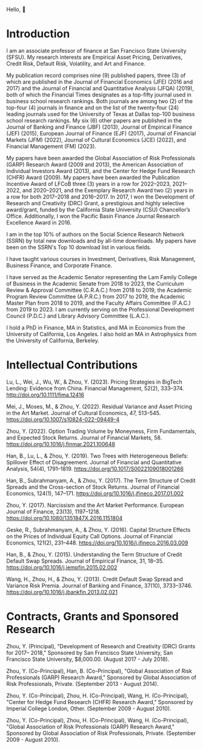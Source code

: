 Hello, 👋

# Introduction

I am an associate professor of finance at San Francisco State University (SFSU). My research interests are Empirical Asset Pricing, Derivatives, Credit Risk, Default Risk, Volatility, and Art and Finance.

My publication record comprises nine (9) published papers, three (3) of which are published in the Journal of Financial Economics (JFE) (2016 and 2017) and the Journal of Financial and Quantitative Analysis (JFQA) (2019), both of which the Financial Times designates as a top-fifty journal used in business school research rankings. Both journals are among two (2) of the top-four (4) journals in finance and on the list of the twenty-four (24) leading journals used for the University of Texas at Dallas top-100 business school research rankings. My six (6) other papers are published in the Journal of Banking and Finance (JBF) (2013), Journal of Empirical Finance (JEF) (2015), European Journal of Finance (EJF) (2017), Journal of Financial Markets (JFM) (2022), Journal of Cultural Economics (JCE) (2022), and Financial Management (FM) (2023).

My papers have been awarded the Global Association of Risk Professionals (GARP) Research Award (2009 and 2013), the American Association of Individual Investors Award (2013), and the Center for Hedge Fund Research (CHFR) Award (2009). My papers have been awarded the Publication Incentive Award of LFCoB three (3) years in a row for 2022–2023, 2021–2022, and 2020–2021, and the Exemplary Research Award two (2) years in a row for both 2017–2018 and 2016–2017. In 2017, I won the Development of Research and Creativity (DRC) Grant, a prestigious and highly selective award/grant, funded by the California State University (CSU) Chancellor’s Office. Additionally, I won the Pacific Basin Finance Journal Research Excellence Award in 2016.

I am in the top 10% of authors on the Social Science Research Network (SSRN) by total new downloads and by all-time downloads. My papers have been on the SSRN's Top 10 download list in various fields.

I have taught various courses in Investment, Derivatives, Risk Management, Business Finance, and Corporate Finance.

I have served as the Academic Senator representing the Lam Family College of Business in the Academic Senate from 2018 to 2023, the Curriculum Review & Approval Committee (C.R.A.C.) from 2018 to 2019, the Academic Program Review Committee (A.P.R.C.) from 2017 to 2019, the Academic Master Plan from 2018 to 2019, and the Faculty Affairs Committee (F.A.C.) from 2019 to 2023. I am currently serving on the Professional Development Council (P.D.C.) and Library Advisory Committee (L.A.C.).

I hold a PhD in Finance, MA in Statistics, and MA in Economics from the University of California, Los Angeles. I also hold an MA in Astrophysics from the University of California, Berkeley.

# Intellectual Contributions

Lu, L., Wei, J., Wu, W., & Zhou, Y. (2023). Pricing Strategies in BigTech Lending: Evidence from China. Financial Management, 52(2), 333–374. http://doi.org/10.1111/fima.12416

Mei, J., Moses, M., & Zhou, Y. (2022). Residual Variance and Asset Pricing in the Art Market. Journal of Cultural Economics, 47, 513–545. https://doi.org/10.1007/s10824-022-09449-4

Zhou, Y. (2022). Option Trading Volume by Moneyness, Firm Fundamentals, and Expected Stock Returns. Journal of Financial Markets, 58. https://doi.org/10.1016/j.finmar.2021.100648

Han, B., Lu, L., & Zhou, Y. (2019). Two Trees with Heterogeneous Beliefs: Spillover Effect of Disagreement. Journal of Financial and Quantitative Analysis, 54(4), 1791–1819. https://doi.org/10.1017/S0022109018001266

Han, B., Subrahmanyam, A., & Zhou, Y. (2017). The Term Structure of Credit Spreads and the Cross-section of Stock Returns. Journal of Financial Economics, 124(1), 147–171. https://doi.org/10.1016/j.jfineco.2017.01.002

Zhou, Y. (2017). Narcissism and the Art Market Performance. European Journal of Finance, 23(13), 1197–1218. https://doi.org/10.1080/1351847X.2016.1151804

Geske, R., Subrahmanyam, A., & Zhou, Y. (2016). Capital Structure Effects on the Prices of Individual Equity Call Options. Journal of Financial Economics, 121(2), 231–448. https://doi.org/10.1016/j.jfineco.2016.03.009

Han, B., & Zhou, Y. (2015). Understanding the Term Structure of Credit Default Swap Spreads. Journal of Empirical Finance, 31, 18–35. https://doi.org/10.1016/j.jempfin.2015.02.002

Wang, H., Zhou, H., & Zhou, Y. (2013). Credit Default Swap Spread and Variance Risk Premia. Journal of Banking and Finance, 37(10), 3733–3746. https://doi.org/10.1016/j.jbankfin.2013.02.021

# Contracts, Grants and Sponsored Research

Zhou, Y. (Principal), "Development of Research and Creativity (DRC) Grants for 2017– 2018," Sponsored by San Francisco State University, San Francisco State University, $8,000.00. (August 2017 - July 2018).

Zhou, Y. (Co-Principal), Han, B. (Co-Principal), "Global Association of Risk Professionals (GARP) Research Award," Sponsored by Global Association of Risk Professionals, Private. (September 2013 - August 2014).

Zhou, Y. (Co-Principal), Zhou, H. (Co-Principal), Wang, H. (Co-Principal), "Center for Hedge Fund Research (CHFR) Research Award," Sponsored by Imperial College London, Other. (September 2009 - August 2010).

Zhou, Y. (Co-Principal), Zhou, H. (Co-Principal), Wang, H. (Co-Principal), "Global Association of Risk Professionals (GARP) Research Award," Sponsored by Global Association of Risk Professionals, Private. (September 2009 - August 2010).